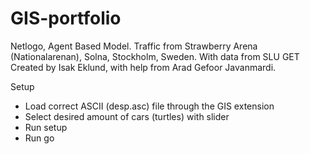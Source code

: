 # GIS-portfolio

Netlogo, Agent Based Model. Traffic from Strawberry Arena (Nationalarenan), Solna, Stockholm, Sweden. 
With data from SLU GET
Created by Isak Eklund, with help from Arad Gefoor Javanmardi.

Setup

- Load correct ASCII (desp.asc) file through the GIS extension
- Select desired amount of cars (turtles) with slider
- Run setup
- Run go
